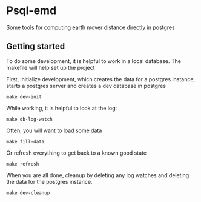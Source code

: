 # Psql-emd

Some tools for computing earth mover distance directly in postgres

## Getting started

To do some development, it is helpful to work in a local database.  The makefile
will help set up the project

First, initialize development, which creates the data for a postgres instance,
starts a postgres server and creates a dev database in postgres

    make dev-init

While working, it is helpful to look at the log:

    make db-log-watch

Often, you will want to load some data

    make fill-data

Or refresh everything to get back to a known good state

    make refresh

When you are all done, cleanup by deleting any log watches and deleting the
data for the postgres instance.

    make dev-cleanup

